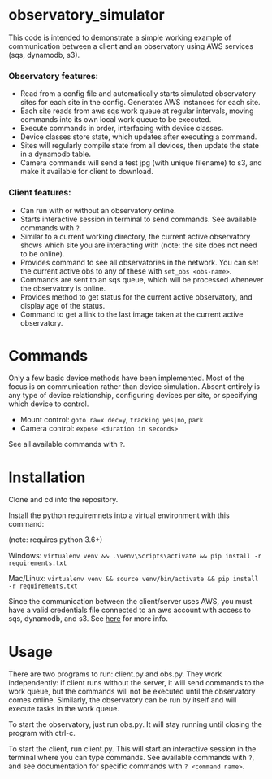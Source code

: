 # observatory_simulator

This code is intended to demonstrate a simple working example of communication between a client and an observatory using AWS services (sqs, dynamodb, s3). 

### Observatory features:
- Read from a config file and automatically starts simulated observatory sites for each site in the config. Generates AWS instances for each site. 
- Each site reads from aws sqs work queue at regular intervals, moving commands into its own local work queue to be executed.
- Execute commands in order, interfacing with device classes.
- Device classes store state, which updates after executing a command.
- Sites will regularly compile state from all devices, then update the state in a dynamodb table.
- Camera commands will send a test jpg (with unique filename) to s3, and make it available for client to download.

### Client features:
- Can run with or without an observatory online. 
- Starts interactive session in terminal to send commands. See available commands with `?`.
- Similar to a current working directory, the current active observatory shows which site you are interacting with (note: the site does not need to be online).
- Provides command to see all observatories in the network. You can set the current active obs to any of these with `set_obs <obs-name>`.
- Commands are sent to an sqs queue, which will be processed whenever the observatory is online. 
- Provides method to get status for the current active observatory, and display age of the status. 
- Command to get a link to the last image taken at the current active observatory.


# Commands

Only a few basic device methods have been implemented. Most of the focus is on communication rather than device simulation. Absent entirely is any type of device relationship, configuring devices per site, or specifying which device to control.
- Mount control: `goto ra=x dec=y`, `tracking yes|no`, `park`
- Camera control: `expose <duration in seconds>`

See all available commands with `?`.




# Installation

Clone and cd into the repository. 

Install the python requiremnets into a virtual environment with this command:

(note: requires python 3.6+)

Windows:
`virtualenv venv && .\venv\Scripts\activate && pip install -r requirements.txt`

Mac/Linux:
`virtualenv venv && source venv/bin/activate && pip install -r requirements.txt`

Since the communication between the client/server uses AWS, you must have a valid credentials file connected to an aws account with access to sqs, dynamodb, and s3. See [here](https://docs.aws.amazon.com/cli/latest/userguide/cli-configure-files.html) for more info.

# Usage

There are two programs to run: client.py and obs.py. They work independently: if client runs without the server, it will send commands to the work queue, but the commands will not be executed until the observatory comes online. Similarly, the observatory can be run by itself and will execute tasks in the work queue. 

To start the observatory, just run obs.py. It will stay running until closing the program with ctrl-c. 

To start the client, run client.py. This will start an interactive session in the terminal where you can type commands. See available commands with `?`, and see documentation for specific commands with `? <command name>`. 
